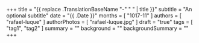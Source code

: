 +++
title = "{{ replace .TranslationBaseName "-" " " | title }}"
subtitle = "An optional subtitle"
date = "{{ .Date }}"
months = [ "1017-11" ]
authors = [ "rafael-luque" ]
authorPhotos = [ "rafael-luque.jpg" ]
draft = "true"
tags = [ "tag1", "tag2" ]
summary = ""
background = ""
backgroundSummary = ""
+++
